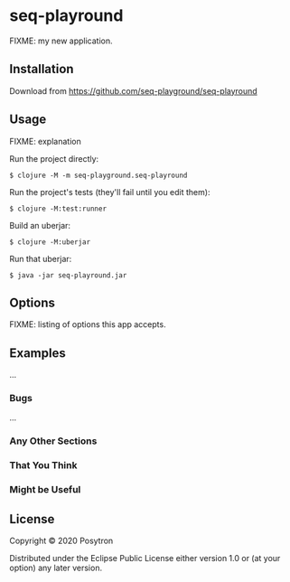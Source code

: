 # seq-playround

FIXME: my new application.

## Installation

Download from https://github.com/seq-playground/seq-playround

## Usage

FIXME: explanation

Run the project directly:

    $ clojure -M -m seq-playground.seq-playround

Run the project's tests (they'll fail until you edit them):

    $ clojure -M:test:runner

Build an uberjar:

    $ clojure -M:uberjar

Run that uberjar:

    $ java -jar seq-playround.jar

## Options

FIXME: listing of options this app accepts.

## Examples

...

### Bugs

...

### Any Other Sections
### That You Think
### Might be Useful

## License

Copyright © 2020 Posytron

Distributed under the Eclipse Public License either version 1.0 or (at
your option) any later version.
